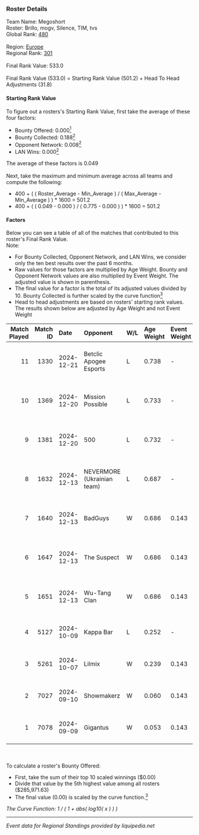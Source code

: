 ### Roster Details<br />
Team Name: Megoshort<br />
Roster: Brillo, mogv, Silence, TIM, tvs<br />
Global Rank: [480](../../standings_global_2025_02_28.md)<br />
<br />
Region: [Europe]( ../../standings_europe_2025_02_28.md)<br />
Regional Rank: [301]( ../../standings_europe_2025_02_28.md)<br />
<br />
Final Rank Value:  533.0<br />
<br />
Final Rank Value (533.0) = Starting Rank Value (501.2) + Head To Head Adjustments (31.8)<br />

#### Starting Rank Value<br />
To figure out a rosters's Starting Rank Value, first take the average of these four factors:<br />
- Bounty Offered: 0.000[<sup>1</sup>](#table2)
- Bounty Collected: 0.188[<sup>2</sup>](#table1)
- Opponent Network: 0.008[<sup>2</sup>](#table1)
- LAN Wins: 0.000[<sup>2</sup>](#table1)

The average of these factors is 0.049<br />
<br />
Next, take the maximum and minimum average across all teams and compute the following:<br />
- 400 + ( ( Roster_Average - Min_Average ) / ( Max_Average - Min_Average ) ) * 1600 = 501.2
- 400 + ( ( 0.049 - 0.000 ) / ( 0.775 - 0.000 ) ) * 1600 = 501.2


#### Factors<br />
Below you can see a table of all of the matches that contributed to this roster's Final Rank Value.<br />
Note:<br />

- For Bounty Collected, Opponent Network, and LAN Wins, we consider only the ten best results over the past 6 months.
- Raw values for those factors are multiplied by Age Weight. Bounty and Opponent Network values are also multiplied by Event Weight. The adjusted value is shown in parenthesis.
- The final value for a factor is the total of its adjusted values divided by 10. Bounty Collected is further scaled by the curve function[<sup>3</sup>](#curveFunction)
- Head to head adjustments are based on rosters' starting rank values. The results shown below are adjusted by Age Weight and not Event Weight
<span id="table1"></span><br />


| Match Played | Match ID | Date       | Opponent                   | W/L | Age Weight | Event Weight | Bounty Collected | Opponent Network | LAN Wins  | H2H Adj. | Roster                             |
| -: | -: | :- | :- | :- | :- | :- | :- | :- | :- | -: | :- |
|           11 |     1330 | 2024-12-21 | Betclic Apogee Esports     | L   | 0.738      | -            | -                | -                | -         |    -2.71 | Brillo, mogv, Silence, TIM, tvs    |
|           10 |     1369 | 2024-12-20 | Mission Possible           | L   | 0.733      | -            | -                | -                | -         |   -11.22 | Brillo, mogv, robiin, Silence, tvs |
|            9 |     1381 | 2024-12-20 | 500                        | L   | 0.732      | -            | -                | -                | -         |    -1.15 | Brillo, mogv, Silence, TIM, tvs    |
|            8 |     1632 | 2024-12-13 | NEVERMORE (Ukrainian team) | L   | 0.687      | -            | -                | -                | -         |    -3.17 | Brillo, mogv, Silence, TIM, tvs    |
|            7 |     1640 | 2024-12-13 | BadGuys                    | W   | 0.686      | 0.143        | 0.000 (0.000)    | 0.302 (0.030)    | 0 (0.000) |    13.21 | Brillo, mogv, Silence, TIM, tvs    |
|            6 |     1647 | 2024-12-13 | The Suspect                | W   | 0.686      | 0.143        | 0.003 (0.000)    | 0.242 (0.024)    | 0 (0.000) |    15.89 | Brillo, mogv, Silence, TIM, tvs    |
|            5 |     1651 | 2024-12-13 | Wu-Tang Clan               | W   | 0.686      | 0.143        | 0.001 (0.000)    | 0.235 (0.023)    | 0 (0.000) |    15.45 | Brillo, mogv, Silence, TIM, tvs    |
|            4 |     5127 | 2024-10-09 | Kappa Bar                  | L   | 0.252      | -            | -                | -                | -         |    -1.72 | Brillo, dezt, TIM, tvs, viz        |
|            3 |     5261 | 2024-10-07 | Lilmix                     | W   | 0.239      | 0.143        | 0.001 (0.000)    | 0.141 (0.005)    | 0 (0.000) |     5.39 | Brillo, dezt, TIM, tvs, viz        |
|            2 |     7027 | 2024-09-10 | Showmakerz                 | W   | 0.060      | 0.143        | 0.001 (0.000)    | 0.039 (0.000)    | 0 (0.000) |     1.23 | Brillo, dezt, TIM, tvs, viz        |
|            1 |     7078 | 2024-09-09 | Gigantus                   | W   | 0.053      | 0.143        | 0.000 (0.000)    | 0.000 (0.000)    | 0 (0.000) |     0.60 | Brillo, dezt, TIM, tvs, viz        |

<br />
<span id="table2"></span><br />
To calculate a roster's Bounty Offered:<br />

- First, take the sum of their top 10 scaled winnings ($0.00)
- Divide that value by the 5th highest value among all rosters ($285,971.63)
- The final value (0.00) is scaled by the curve function.[<sup>3</sup>](#curveFunction)

<span id="curveFunction"></span>_The Curve Function: 1 / ( 1 + abs( log10( x ) ) )_<br />

---
_Event data for Regional Standings provided by liquipedia.net_<br />

